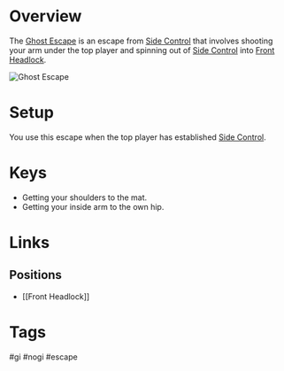 # Overview
The <u>Ghost Escape</u> is an escape from [Side Control](obsidian://open?vault=Obsidian-BJJ-Notes&file=Positions%2FSide%20Control) that involves shooting your arm under the top player and spinning out of [Side Control](obsidian://open?vault=Obsidian-BJJ-Notes&file=Positions%2FSide%20Control) into [Front Headlock](obsidian://open?vault=Obsidian-BJJ-Notes&file=Positions%2FFront%20Headlock).

![Ghost Escape](https://www.bjjee.com/wp-content/uploads/2022/12/Ghost-Escape-from-Side-Control.jpg)
# Setup
You use this escape when the top player has established [Side Control](obsidian://open?vault=Obsidian-BJJ-Notes&file=Positions%2FSide%20Control).
# Keys
- Getting your shoulders to the mat.
- Getting your inside arm to the own hip.
# Links
## Positions
- [[Front Headlock]]
# Tags
#gi #nogi  #escape 